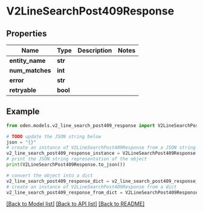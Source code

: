 # V2LineSearchPost409Response


## Properties

Name | Type | Description | Notes
------------ | ------------- | ------------- | -------------
**entity_name** | **str** |  | 
**num_matches** | **int** |  | 
**error** | **str** |  | 
**retryable** | **bool** |  | 

## Example

```python
from oden.models.v2_line_search_post409_response import V2LineSearchPost409Response

# TODO update the JSON string below
json = "{}"
# create an instance of V2LineSearchPost409Response from a JSON string
v2_line_search_post409_response_instance = V2LineSearchPost409Response.from_json(json)
# print the JSON string representation of the object
print(V2LineSearchPost409Response.to_json())

# convert the object into a dict
v2_line_search_post409_response_dict = v2_line_search_post409_response_instance.to_dict()
# create an instance of V2LineSearchPost409Response from a dict
v2_line_search_post409_response_from_dict = V2LineSearchPost409Response.from_dict(v2_line_search_post409_response_dict)
```
[[Back to Model list]](../README.md#documentation-for-models) [[Back to API list]](../README.md#documentation-for-api-endpoints) [[Back to README]](../README.md)


